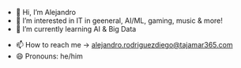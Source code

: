 - 👋 Hi, I’m Alejandro
- 👀 I’m interested in IT in geeneral, AI/ML, gaming, music & more!
- 🌱 I’m currently learning AI & Big Data
<!--
- 💞️ I’m looking to collaborate on ...
-->
- 📫 How to reach me -> alejandro.rodriguezdiego@tajamar365.com
- 😄 Pronouns: he/him
<!--
- ⚡ Fun fact: ...
-->

<!---
alejandrorod-tajamar/alejandrorod-tajamar is a ✨ special ✨ repository because its `README.md` (this file) appears on your GitHub profile.
You can click the Preview link to take a look at your changes.
--->
